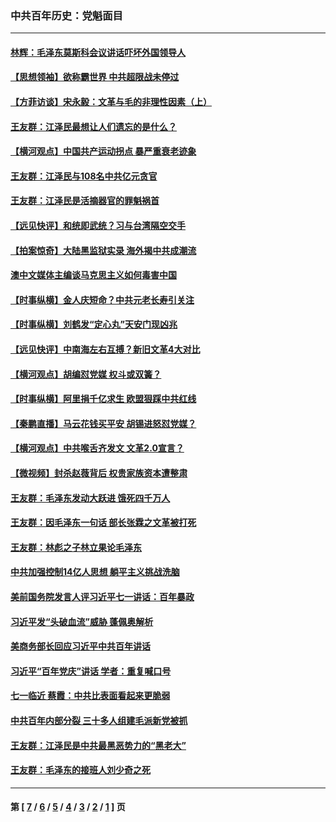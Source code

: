 ### 中共百年历史：党魁面目
---
#### [林辉：毛泽东莫斯科会议讲话吓坏外国领导人](../../pages/nf1176107/n13917931.md?06260430) 
#### [【思想领袖】欲称霸世界 中共超限战未停过](../../pages/nf1176107/n13745142.md?06260430) 
#### [【方菲访谈】宋永毅：文革与毛的非理性因素（上）](../../pages/nf1176107/n13469956.md?06260430) 
#### [王友群：江泽民最想让人们遗忘的是什么？](../../pages/nf1176107/n13408949.md?06260430) 
#### [【横河观点】中国共产运动拐点 暴严重衰老迹象](../../pages/nf1176107/n13388333.md?06260430) 
#### [王友群：江泽民与108名中共亿元贪官](../../pages/nf1176107/n13352358.md?06260430) 
#### [王友群：江泽民是活摘器官的罪魁祸首](../../pages/nf1176107/n13336903.md?06260430) 
#### [【远见快评】和统即武统？习与台湾隔空交手](../../pages/nf1176107/n13297739.md?06260430) 
#### [【拍案惊奇】大陆黑监狱实录 海外揭中共成潮流](../../pages/nf1176107/n13288853.md?06260430) 
#### [澳中文媒体主编谈马克思主义如何毒害中国](../../pages/nf1176107/n13257387.md?06260430) 
#### [【时事纵横】金人庆短命？中共元老长寿引关注](../../pages/nf1176107/n13217934.md?06260430) 
#### [【时事纵横】刘鹤发“定心丸”天安门现凶兆](../../pages/nf1176107/n13215416.md?06260430) 
#### [【远见快评】中南海左右互搏？新旧文革4大对比](../../pages/nf1176107/n13214745.md?06260430) 
#### [【横河观点】胡编怼党媒 权斗或双簧？](../../pages/nf1176107/n13210864.md?06260430) 
#### [【时事纵横】阿里捐千亿求生 欧盟狠踩中共红线](../../pages/nf1176107/n13206431.md?06260430) 
#### [【秦鹏直播】马云花钱买平安 胡锡进怒怼党媒？](../../pages/nf1176107/n13206392.md?06260430) 
#### [【横河观点】中共喉舌齐发文 文革2.0宣言？](../../pages/nf1176107/n13201248.md?06260430) 
#### [【微视频】封杀赵薇背后 权贵家族资本遭整肃](../../pages/nf1176107/n13197798.md?06260430) 
#### [王友群：毛泽东发动大跃进 饿死四千万人](../../pages/nf1176107/n13177158.md?06260430) 
#### [王友群：因毛泽东一句话 部长张霖之文革被打死](../../pages/nf1176107/n13161711.md?06260430) 
#### [王友群：林彪之子林立果论毛泽东](../../pages/nf1176107/n13128622.md?06260430) 
#### [中共加强控制14亿人思想 躺平主义挑战洗脑](../../pages/nf1176107/n13094299.md?06260430) 
#### [美前国务院发言人评习近平七一讲话：百年暴政](../../pages/nf1176107/n13066986.md?06260430) 
#### [习近平发“头破血流”威胁 蓬佩奥解析](../../pages/nf1176107/n13063604.md?06260430) 
#### [美商务部长回应习近平中共百年讲话](../../pages/nf1176107/n13062903.md?06260430) 
#### [习近平“百年党庆”讲话 学者：重复喊口号](../../pages/nf1176107/n13061411.md?06260430) 
#### [七一临近 蔡霞：中共比表面看起来更脆弱](../../pages/nf1176107/n13056418.md?06260430) 
#### [中共百年内部分裂 三十多人组建毛派新党被抓](../../pages/nf1176107/n13044023.md?06260430) 
#### [王友群：江泽民是中共最黑恶势力的“黑老大”](../../pages/nf1176107/n13022180.md?06260430) 
#### [王友群：毛泽东的接班人刘少奇之死](../../pages/nf1176107/n12991772.md?06260430) 

---
#### 第 [ [7](./7.md?06260430) / [6](./6.md?06260430) / [5](./5.md?06260430) / [4](./4.md?06260430) / [3](./3.md?06260430) / [2](./2.md?06260430) / [1](./1.md?06260430) ] 页

